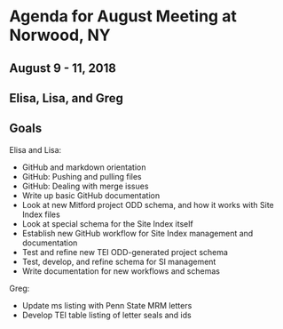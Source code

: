 # Agenda for August Meeting at Norwood, NY
## August 9 - 11, 2018
## Elisa, Lisa, and Greg

## Goals

Elisa and Lisa:

* GitHub and markdown orientation
* GitHub: Pushing and pulling files
* GitHub: Dealing with merge issues
* Write up basic GitHub documentation 
* Look at new Mitford project ODD schema, and how it works with Site Index files
* Look at special schema for the Site Index itself
* Establish new GitHub workflow for Site Index management and documentation
* Test and refine new TEI ODD-generated project schema
* Test, develop, and refine schema for SI management
* Write documentation for new workflows and schemas

Greg:

* Update ms listing with Penn State MRM letters
* Develop TEI table listing of letter seals and ids






